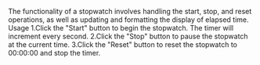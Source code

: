The functionality of a stopwatch involves handling the start, stop, and reset operations, as well as updating and formatting the display of elapsed time.
Usage
1.Click the "Start" button to begin the stopwatch. The timer will increment every second.
2.Click the "Stop" button to pause the stopwatch at the current time.
3.Click the "Reset" button to reset the stopwatch to 00:00:00 and stop the timer.
